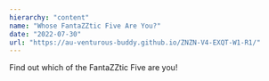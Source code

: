 ```yaml
---
hierarchy: "content"
name: "Whose FantaZZtic Five Are You?"
date: "2022-07-30"
url: "https://au-venturous-buddy.github.io/ZNZN-V4-EXQT-W1-R1/"
---
```


Find out which of the FantaZZtic Five are you!

